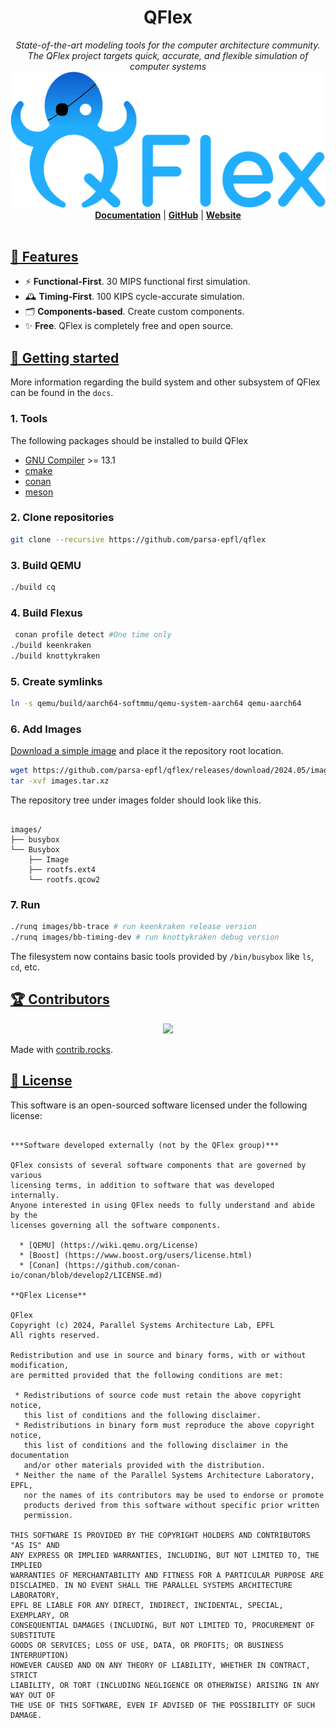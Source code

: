 <h1 align="center">QFlex</h1>
<p align="center">
  <i>State-of-the-art modeling tools for the computer architecture community.<br/>The QFlex project targets quick, accurate, and flexible simulation of computer systems</i>
  <br/>
  <img width="600" alt="QFlex" src="docs/readme-assets/qflex_logo.png"/>
  <br/>
  <b><a href="https://github.com/parsa-epfl/qflex/tree/main/docs">Documentation</a></b> | <b><a href="https://github.com/parsa-epfl/qflex">GitHub</a></b> | <b><a href="https://qflex.epfl.ch">Website</a></b>
  <br/><br/>
</p>

## [🎯 Features](#features)

* ⚡ **Functional-First**. 30 MIPS functional first simulation.
* 🕰 **Timing-First**. 100 KIPS cycle-accurate simulation.
* 🗂️ **Components-based**. Create custom components.
* ✨ **Free**. QFlex is completely free and open source.


## [🚀 Getting started](#getting-started)

More information regarding the build system and other subsystem of
QFlex can be found in the `docs`.

### 1. Tools

The following packages should be installed to build QFlex

- [GNU Compiler](https://gcc.gnu.org/) >= 13.1
- [cmake](https://cmake.org)
- [conan](https://conan.io)
- [meson](https://mesonbuild.com)

### 2. Clone repositories
```sh
git clone --recursive https://github.com/parsa-epfl/qflex
```

### 3. Build QEMU

```sh
./build cq
```

### 4. Build Flexus
```sh
 conan profile detect #One time only
./build keenkraken
./build knottykraken
```

### 5. Create symlinks
```sh
ln -s qemu/build/aarch64-softmmu/qemu-system-aarch64 qemu-aarch64
```

### 6. Add Images

[Download a simple image](https://github.com/parsa-epfl/qflex/releases/download/2024.05/images.tar.xz) and place it the
repository root location.

```sh
wget https://github.com/parsa-epfl/qflex/releases/download/2024.05/images.tar.xz
tar -xvf images.tar.xz
```

The repository tree under images folder should look like this.

```

images/
├── busybox
└── Busybox
    ├── Image
    ├── rootfs.ext4
    └── rootfs.qcow2
```

### 7. Run
```sh
./runq images/bb-trace # run keenkraken release version
./runq images/bb-timing-dev # run knottykraken debug version
```
The filesystem now contains basic tools provided by `/bin/busybox` like `ls`, `cd`, etc.

## [🏆 Contributors](#contributors)

<p align="center">
    <a href="https://github.com/parsa-epfl/qflex/graphs/contributors">
      <img src="https://contrib.rocks/image?repo=parsa-epfl/qflex" />
    </a>
</p>

Made with [contrib.rocks](https://contrib.rocks).

## [📄 License](#license)

This software is an open-sourced software licensed under the following license:

```text

***Software developed externally (not by the QFlex group)***

QFlex consists of several software components that are governed by various
licensing terms, in addition to software that was developed internally.
Anyone interested in using QFlex needs to fully understand and abide by the
licenses governing all the software components.

  * [QEMU] (https://wiki.qemu.org/License)
  * [Boost] (https://www.boost.org/users/license.html)
  * [Conan] (https://github.com/conan-io/conan/blob/develop2/LICENSE.md)

**QFlex License**

QFlex
Copyright (c) 2024, Parallel Systems Architecture Lab, EPFL
All rights reserved.

Redistribution and use in source and binary forms, with or without modification,
are permitted provided that the following conditions are met:

 * Redistributions of source code must retain the above copyright notice,
   this list of conditions and the following disclaimer.
 * Redistributions in binary form must reproduce the above copyright notice,
   this list of conditions and the following disclaimer in the documentation
   and/or other materials provided with the distribution.
 * Neither the name of the Parallel Systems Architecture Laboratory, EPFL,
   nor the names of its contributors may be used to endorse or promote
   products derived from this software without specific prior written
   permission.

THIS SOFTWARE IS PROVIDED BY THE COPYRIGHT HOLDERS AND CONTRIBUTORS "AS IS" AND
ANY EXPRESS OR IMPLIED WARRANTIES, INCLUDING, BUT NOT LIMITED TO, THE IMPLIED
WARRANTIES OF MERCHANTABILITY AND FITNESS FOR A PARTICULAR PURPOSE ARE
DISCLAIMED. IN NO EVENT SHALL THE PARALLEL SYSTEMS ARCHITECTURE LABORATORY,
EPFL BE LIABLE FOR ANY DIRECT, INDIRECT, INCIDENTAL, SPECIAL, EXEMPLARY, OR
CONSEQUENTIAL DAMAGES (INCLUDING, BUT NOT LIMITED TO, PROCUREMENT OF SUBSTITUTE
GOODS OR SERVICES; LOSS OF USE, DATA, OR PROFITS; OR BUSINESS INTERRUPTION)
HOWEVER CAUSED AND ON ANY THEORY OF LIABILITY, WHETHER IN CONTRACT, STRICT
LIABILITY, OR TORT (INCLUDING NEGLIGENCE OR OTHERWISE) ARISING IN ANY WAY OUT OF
THE USE OF THIS SOFTWARE, EVEN IF ADVISED OF THE POSSIBILITY OF SUCH DAMAGE.
```